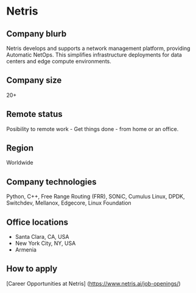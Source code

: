 # Netris

## Company blurb

Netris develops and supports a network management platform, providing Automatic NetOps.  This simplifies infrastructure deployments for data centers and edge compute environments.

## Company size

20+ 

## Remote status

Posibility to remote work - Get things done - from home or an office.

## Region

Worldwide

## Company technologies

Python, C++, Free Range Routing (FRR), SONiC, Cumulus Linux, DPDK, Switchdev, Mellanox, Edgecore, Linux Foundation

## Office locations

- Santa Clara, CA, USA
- New York City, NY, USA
- Armenia 


## How to apply

[Career Opportunities at Netris] (https://www.netris.ai/job-openings/)
